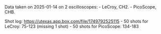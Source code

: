 Data taken on 2025-01-14 on 2 oscilloscopes:
    - LeCroy, CH2.
    - PicoScope, CHB.

Shot log: https://utexas.app.box.com/file/1749792525115
    - 50 shots for LeCroy: 75-123 (missing 1 shot)
    - 50 shots for PicoScope: 134-183

